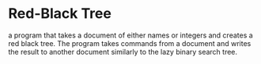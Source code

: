 # Red-Black Tree

a program that takes a document of either names or integers and creates a red black tree. The program takes commands from a document and writes the result to another document similarly to the lazy binary search tree.
